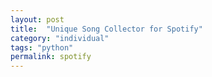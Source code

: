 ```yaml
---
layout: post
title:  "Unique Song Collector for Spotify"
category: "individual"
tags: "python"
permalink: spotify
---
```

<html>
  <head>
    <!-- PyScript CSS -->
    <link rel="stylesheet" href="https://pyscript.net/releases/2025.2.1/core.css">
    <!-- This script tag bootstraps PyScript -->
    <script type="module" src="https://pyscript.net/releases/2025.2.1/core.js"></script>
  </head>
  <body>
    <script type="py" src="/Portfolio/spotify_parsing/main.py" config="/Portfolio/spotify_parsing/pyscript.toml" async terminal></script>
  </body>
</html>


